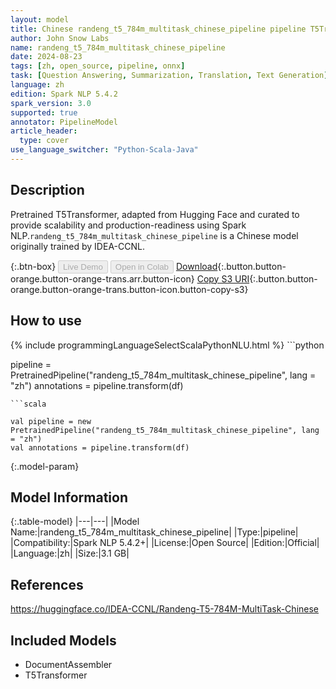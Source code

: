 ```yaml
---
layout: model
title: Chinese randeng_t5_784m_multitask_chinese_pipeline pipeline T5Transformer from IDEA-CCNL
author: John Snow Labs
name: randeng_t5_784m_multitask_chinese_pipeline
date: 2024-08-23
tags: [zh, open_source, pipeline, onnx]
task: [Question Answering, Summarization, Translation, Text Generation]
language: zh
edition: Spark NLP 5.4.2
spark_version: 3.0
supported: true
annotator: PipelineModel
article_header:
  type: cover
use_language_switcher: "Python-Scala-Java"
---
```


## Description

Pretrained T5Transformer, adapted from Hugging Face and curated to provide scalability and production-readiness using Spark NLP.`randeng_t5_784m_multitask_chinese_pipeline` is a Chinese model originally trained by IDEA-CCNL.

{:.btn-box}
<button class="button button-orange" disabled>Live Demo</button>
<button class="button button-orange" disabled>Open in Colab</button>
[Download](https://s3.amazonaws.com/auxdata.johnsnowlabs.com/public/models/randeng_t5_784m_multitask_chinese_pipeline_zh_5.4.2_3.0_1724422406402.zip){:.button.button-orange.button-orange-trans.arr.button-icon}
[Copy S3 URI](s3://auxdata.johnsnowlabs.com/public/models/randeng_t5_784m_multitask_chinese_pipeline_zh_5.4.2_3.0_1724422406402.zip){:.button.button-orange.button-orange-trans.button-icon.button-copy-s3}

## How to use



<div class="tabs-box" markdown="1">
{% include programmingLanguageSelectScalaPythonNLU.html %}
```python

pipeline = PretrainedPipeline("randeng_t5_784m_multitask_chinese_pipeline", lang = "zh")
annotations =  pipeline.transform(df)   

```
```scala

val pipeline = new PretrainedPipeline("randeng_t5_784m_multitask_chinese_pipeline", lang = "zh")
val annotations = pipeline.transform(df)

```
</div>

{:.model-param}
## Model Information

{:.table-model}
|---|---|
|Model Name:|randeng_t5_784m_multitask_chinese_pipeline|
|Type:|pipeline|
|Compatibility:|Spark NLP 5.4.2+|
|License:|Open Source|
|Edition:|Official|
|Language:|zh|
|Size:|3.1 GB|

## References

https://huggingface.co/IDEA-CCNL/Randeng-T5-784M-MultiTask-Chinese

## Included Models

- DocumentAssembler
- T5Transformer